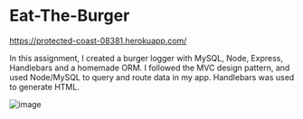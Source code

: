 # Eat-The-Burger

https://protected-coast-08381.herokuapp.com/

In this assignment, I created a burger logger with MySQL, Node, Express, Handlebars and a homemade ORM. I followed the MVC design pattern, and used Node/MySQL to query and route data in my app. Handlebars was used to generate HTML.

![image](burger/public/assets/css/images/burginator.gif)